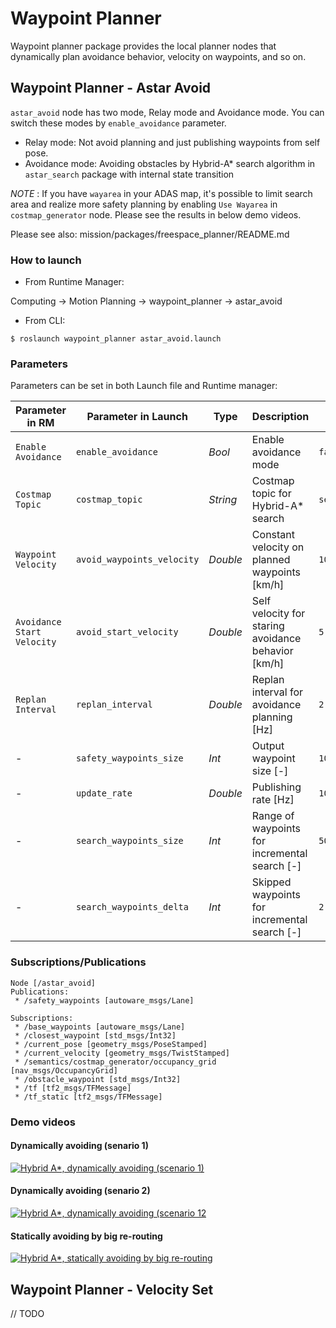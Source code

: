 # Waypoint Planner

Waypoint planner package provides the local planner nodes that dynamically plan avoidance behavior, velocity on waypoints, and so on.

## Waypoint Planner - Astar Avoid

`astar_avoid` node has two mode, Relay mode and Avoidance mode. You can switch these modes by `enable_avoidance` parameter.

- Relay mode: Not avoid planning and just publishing waypoints from self pose.
- Avoidance mode: Avoiding obstacles by Hybrid-A* search algorithm in `astar_search` package with internal state transition

*NOTE* : If you have `wayarea` in your ADAS map, it's possible to limit search area and realize more safety planning by enabling `Use Wayarea` in `costmap_generator` node. Please see the results in below demo videos.

Please see also: mission/packages/freespace_planner/README.md

### How to launch

* From Runtime Manager:

Computing -> Motion Planning -> waypoint_planner -> astar_avoid

* From CLI:

`$ roslaunch waypoint_planner astar_avoid.launch`

### Parameters

Parameters can be set in both Launch file and Runtime manager:

| Parameter in RM | Parameter in Launch | Type | Description | Default |
| --- | --- | --- | --- | --- |
| `Enable Avoidance` | `enable_avoidance` | *Bool* | Enable avoidance mode | `false` |
| `Costmap Topic` | `costmap_topic` | *String* | Costmap topic for Hybrid-A* search | `semantics/costmap_generator/occupancy_grid` |
| `Waypoint Velocity` | `avoid_waypoints_velocity` | *Double* | Constant velocity on planned waypoints [km/h] | `10.0` |
| `Avoidance Start Velocity` | `avoid_start_velocity` | *Double* | Self velocity for staring avoidance behavior [km/h] | `5.0` |
| `Replan Interval` | `replan_interval` | *Double* | Replan interval for avoidance planning [Hz] | `2.0` |
| - | `safety_waypoints_size` | *Int* | Output waypoint size [-] | `100` |
| - | `update_rate` | *Double* | Publishing rate [Hz] | `10.0` |
| - | `search_waypoints_size` | *Int* | Range of waypoints for incremental search [-] | `50` |
| - | `search_waypoints_delta` | *Int* | Skipped waypoints for incremental search [-] | `2` |

### Subscriptions/Publications

```
Node [/astar_avoid]
Publications:
 * /safety_waypoints [autoware_msgs/Lane]

Subscriptions:
 * /base_waypoints [autoware_msgs/Lane]
 * /closest_waypoint [std_msgs/Int32]
 * /current_pose [geometry_msgs/PoseStamped]
 * /current_velocity [geometry_msgs/TwistStamped]
 * /semantics/costmap_generator/occupancy_grid [nav_msgs/OccupancyGrid]
 * /obstacle_waypoint [std_msgs/Int32]
 * /tf [tf2_msgs/TFMessage]
 * /tf_static [tf2_msgs/TFMessage]
```

### Demo videos

#### Dynamically avoiding (senario 1)
[![Hybrid A*, dynamically avoiding (scenario 1)](https://img.youtube.com/vi/o_WXfPh9JKA/sddefault.jpg)](https://youtu.be/o_WXfPh9JKA)

#### Dynamically avoiding (senario 2)
[![Hybrid A*, dynamically avoiding (scenario 12](https://img.youtube.com/vi/fqXIlWuMuDk/sddefault.jpg)](https://youtu.be/fqXIlWuMuDk)

#### Statically avoiding by big re-routing
[![Hybrid A*, statically avoiding by big re-routing](https://img.youtube.com/vi/J-3J-EiBP38/sddefault.jpg)](https://youtu.be/J-3J-EiBP38)

## Waypoint Planner - Velocity Set

// TODO
